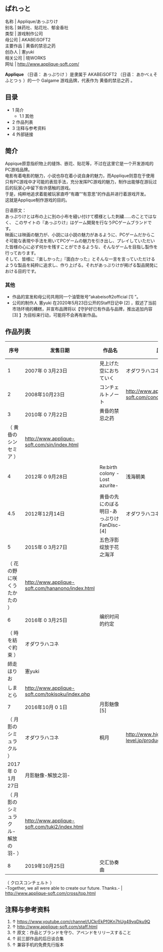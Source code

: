 ぱれっと  
---  
名称  |  Applique/あっぷりけ   
别名  |  妹药社、贴花社、郁金香社   
类型  |  游戏制作公司   
母公司  |  AKABEiSOFT2   
主要作品  |  黄昏的禁忌之药   
创办人  |  憲yuki   
相关公司  |  晓WORKS   
网址  |  http://www.applique-soft.com/   
  
**Applique** （日语：  あっぷりけ  ）是隶属于  AKABEiSOFT2  （日语：  あかべぇそふとつぅ  ）的一个  Galgame
游戏品牌，代表作为  黄昏的禁忌之药  。

##  目录

  * 1  简介 
    * 1.1  其他 
  * 2  作品列表 
  * 3  注释与参考资料 
  * 4  外部链接 

##  简介

Appique原意指织物上的缝饰、嵌花、贴花等，不过在这里它是一个开发游戏的PC游戏品牌。  
电影有着电影的魅力，小说也存在着小说自身的魅力，而Applique则意在于使用只有PC游戏中才可能的表现手法，充分发挥PC游戏的魅力，制作出能够在游玩过后的玩家心中留下些许感触的游戏。  
于是，纯粹地追求着能被玩家直呼“有趣”“有意思”的作品并进行着游戏开发。  
这就是Applique制作游戏的目的。  
  
日语原文：  
あっぷりけとは布の上に別の小布を縫い付けて模様とした刺繍……のことではなく、 このサイトの『あっぷりけ』はゲーム開発を行なうPCゲームブランドです。  
映画には映画の魅力が、小説には小説の魅力があるように、PCゲームだからこそ可能な表現や手法を用いてPCゲームの魅力を引き出し、プレイしていただいた皆様の心に必ず何かを残すことができるような、そんなゲームを目指し製作を行っております。  
そして、皆様に『楽しかった』『面白かった』とそんな一言を言っていただけるような製品を純粋に追求し、作り上げる。それがあっぷりけが掲げる製品開発における目的です。

###  其他

  * 作品的宣发和母公司共用同一个油管账号“akabeisoft2official  [1]  ”。 
  * 公司的制作人  憲yuki  在2020年5月23日公开的Staff日记中  [2]  ，叙述了当前市场环境的糟糕，并宣布品牌将以【守护好已有作品与品牌，推出追加内容  [3]  】为目标来行动，可能将不会再有新作品。 

##  作品列表

序号  |  发售日期  |  作品名  |  原画  |  剧本  |  音乐  |  官网   
---|---|---|---|---|---|---  
1  |  2007年  0  3月23日  |  見上げた空におちていく  |  オダワラハコネ  |  桐月  |  鷹石しのぶ  |  http://www.applique-soft.com/soraoti/index.html   
2  |  2008年10月23日  |  コンチェルトノート  |  http://www.applique-soft.com/concerto/index.html   
3  |  2010年  0  7月22日  |  黄昏的禁忌之药    
（  黄昏のシンセミア  ）  |  http://www.applique-soft.com/sin/index.html   
4  |  2012年  0  9月28日  |  Re:birth colony -Lost azurite-  |  浅海朝美  |  森崎亮人  |  miyaji  |  http://www.applique-soft.com/rebirth/index.html   
4.5  |  2012年12月14日  |  黄昏の先にのぼる明日-あっぷりけFanDisc-  [4]  |  オダワラハコネ  |  桐月  |  鷹石しのぶ  |  http://www.applique-soft.com/apfd/top.html   
5  |  2015年  0  3月27日  |  五色浮影绽放于花之海洋    
（  花の野に咲くうたかたの  ）  |  http://www.applique-soft.com/hananono/index.html   
6  |  2016年  0  3月25日  |  编织时间的约定    
（  時を紡ぐ約束  ）  |  オダワラハコネ    
師走ほりお  |  憲yuki    
しまとら  |  http://www.applique-soft.com/tokisoku/index.php   
7  |  2016年10月  0  1日  |  月影魅像  [5]    
（  月影のシミュラクル  ）  |  オダワラハコネ  |  桐月  |  http://www.high-level.jp/product/tuki/index.html   
2017年  0  1月27日  |  月影魅像-解放之羽-    
（  月影のシミュラクル-解放の羽-  ）  |  http://www.applique-soft.com/tuki2/index.html   
8  |  2019年10月25日  |  交汇协奏曲    
（  クロスコンチェルト  ）  
-Together, we all were able to create our future. Thanks.-  |  http://www.applique-soft.com/cross/top.html   
  
##  注释与参考资料

  1. ↑  https://www.youtube.com/channel/UCkrEkPf0Kn7hUg49vqDku9Q 
  2. ↑  http://www.applique-soft.com/staff.html 
  3. ↑  原文：作品とブランドを守り、アペンドをリリースすること 
  4. ↑  前三部作品的后日谈合集 
  5. ↑  兼容手机的免费先行版本 